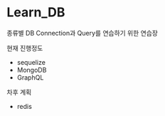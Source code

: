 # Learn_DB

종류별 DB Connection과 Query를 연습하기 위한 연습장 

현재 진행정도 
- sequelize 
- MongoDB
- GraphQL

차후 계획 
- redis
